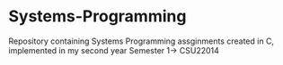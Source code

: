 # Systems-Programming
Repository containing Systems Programming assginments created in C, implemented in my second year
Semester 1-> CSU22014
